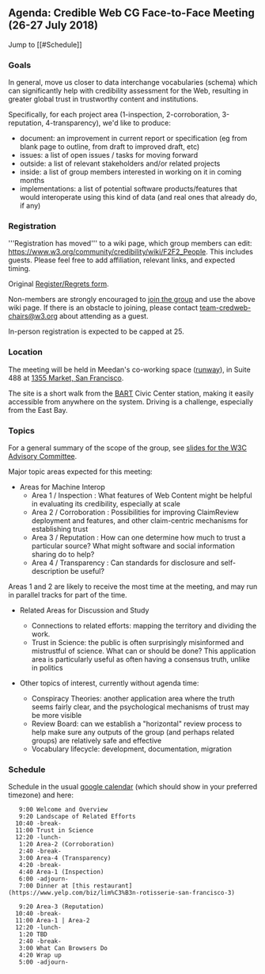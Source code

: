 ## Agenda: Credible Web CG Face-to-Face Meeting (26-27 July 2018)

Jump to [[#Schedule]]

### Goals

In general, move us closer to data interchange vocabularies (schema) which can significantly help with credibility assessment for the Web, resulting in greater global trust in trustworthy content and institutions.

Specifically, for each project area (1-inspection, 2-corroboration, 3-reputation, 4-transparency), we'd like to produce:
* document: an improvement in current report or specification (eg from blank page to outline, from draft to improved draft, etc)
* issues: a list of open issues / tasks for moving forward
* outside: a list of relevant stakeholders and/or related projects
* inside: a list of group members interested in working on it in coming months
* implementations: a list of potential software products/features that would interoperate using this kind of data (and real ones that already do, if any)

### Registration

'''Registration has moved''' to a wiki page, which group members can edit: <https://www.w3.org/community/credibility/wiki/F2F2_People>.  This includes guests.  Please feel free to add affiliation, relevant links, and expected timing.  

Original [Register/Regrets form](https://www.w3.org/2002/09/wbs/103073/credweb-f2f2/results). 

Non-members are strongly encouraged to [join the group](https://www.w3.org/community/wp-login.php?redirect_to=%2Fcommunity%2Fcredibility%2Fjoin) and use the above wiki page.  If there is an obstacle to joining, please contact team-credweb-chairs@w3.org about attending as a guest.

In-person registration is expected to be capped at 25.

### Location

The meeting will be held in Meedan's co-working space ([runway](http://www.runway.is/)), in Suite 488 at [1355 Market, San Francisco](https://www.google.com/maps/place/Market+Square,+1355+Market+St,+San+Francisco,+CA+94103/@37.7768337,-122.4185642,17z/).

The site is a short walk from the [BART](https://www.bart.gov/) Civic Center station, making it easily accessible from anywhere on the system.  Driving is a challenge, especially from the East Bay.

### Topics

For a general summary of the scope of the group, see [slides for the W3C Advisory Committee](http://hawke.org/talk-ac-2018/).

Major topic areas expected for this meeting:

* Areas for Machine Interop
    * Area 1 / Inspection : What features of Web Content might be helpful in evaluating its credibility, especially at scale
    * Area 2 / Corroboration : Possibilities for improving ClaimReview deployment and features, and other claim-centric mechanisms for establishing trust
    * Area 3 / Reputation : How can one determine how much to trust a particular source?  What might software and social information sharing do to help?
    * Area 4 / Transparency : Can standards for disclosure and self-description be useful?

Areas 1 and 2 are likely to receive the most time at the meeting, and may run in parallel tracks for part of the time.

* Related Areas for Discussion and Study
    * Connections to related efforts: mapping the territory and dividing the work.
    * Trust in Science: the public is often surprisingly misinformed and mistrustful of science.  What can or should be done?  This application area is particularly useful as often having a consensus truth, unlike in politics

* Other topics of interest, currently without agenda time:
    * Conspiracy Theories: another application area where the truth seems fairly clear, and the psychological mechanisms of trust may be more visible   
    * Review Board: can we establish a "horizontal" review process to help make sure any outputs of the group (and perhaps related groups) are relatively safe and effective 
    * Vocabulary lifecycle: development, documentation, migration

### Schedule

Schedule in the usual [google calendar](https://calendar.google.com/calendar/embed?src=iq5eb1hefes165c7es0krrflno%40group.calendar.google.com) (which should show in your preferred timezone) and here:

```
   9:00 Welcome and Overview
   9:20 Landscape of Related Efforts
  10:40 -break-
  11:00 Trust in Science
  12:20 -lunch-
   1:20 Area-2 (Corroboration)
   2:40 -break-
   3:00 Area-4 (Transparency)
   4:20 -break-
   4:40 Area-1 (Inspection)
   6:00 -adjourn-
   7:00 Dinner at [this restaurant](https://www.yelp.com/biz/lim%C3%B3n-rotisserie-san-francisco-3)

   9:20 Area-3 (Reputation)
  10:40 -break-
  11:00 Area-1 | Area-2
  12:20 -lunch-
   1:20 TBD 
   2:40 -break-
   3:00 What Can Browsers Do
   4:20 Wrap up
   5:00 -adjourn-
```
